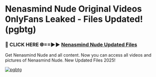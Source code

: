 # Nenasmind Nude Original Videos 0nlyFans Leaked - Files Updated! (pgbtg)

<h3>🔴 CLICK HERE 🌐==►► <a href="https://tinyurl.com/5h6xmrr3" rel="nofollow">Nenasmind Nude Updated Files</a></h3>

Get Nenasmind Nude and all content. Now you can access all videos and pictures of Nenasmind Nude. New Updated Files 2025!

[![pgbtg](https://i.imgur.com/KVD873Z.gif)](https://tinyurl.com/5h6xmrr3)
